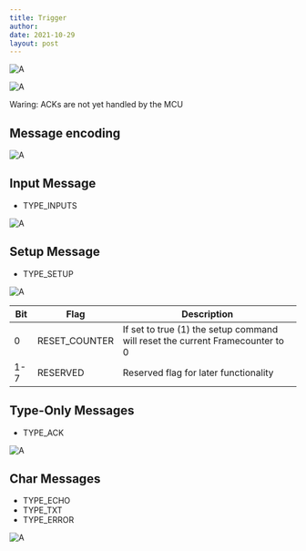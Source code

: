 ```yaml
---
title: Trigger
author: 
date: 2021-10-29
layout: post
---
```


<!-- ```plantuml!
!theme sandstone
"Recording PC" -> MCU: setup (Frames)
"Recording PC" <-- MCU: ack
"Recording PC" <-- MCU: Inputs
"Recording PC" -> MCU: ack
``` -->

![A](docs/assets/plantuml/SoWkIImgAStDuL8ioKZDJLKeJinBAIx9pqlbKWfAJSulIidCIrS8S5PIqBLJy7KEjL8eJYqfBL3GS2jAp4qjraHNPQEh2r6Mc9oDKyuphw2qf1ZJ0eHEXzIy5A2Z0000.svg)

<!-- ```plantuml!
!theme sandstone
"Recording PC" <-- MCU: Inputs
"Recording PC" -> MCU: ack
``` -->

![A](docs/assets/plantuml/SoWkIImgAStDuL8ioKZDJLKeJinBAIx9pqlbKWfAJSulIidCIrS8S5PIiD7LLV1r3hLIyCmhA2qfHfVMjOF89YPdSpcavgK0ZGG0.svg)

Waring: ACKs are not yet handled by the MCU

## Message encoding

<!-- ```plantuml!
!theme sandstone
scale 1 as 50 pixels
concise "Bytes" as A
concise "Packet Structure" as B

@0
A is "COBS encoded"
B is header
@3
B is payload
@12
A is "Packet delimiter"
B is {hidden}
@13
A is {hidden}
``` -->


![A](docs/assets/plantuml/HOzHQWCn34J_TGhL9qWQ-k-u1sWX9n3Mm9fwxM1feQ7qxirs5_PJR-O99fhBy6MkzE8JPh19K_FUG9QbWiyincydlfTlLAFSMou63kdXiB26rmD-Ilw2yyt7adqP-CyJKJpHbOjnUFz8DqRBNQ61qiecY69Gl6pdNHwrYr8yl-xE_bHHormSO_T-fgAAzljiNhRcGT3qEUaF.svg)

## Input Message

+ TYPE_INPUTS

<!-- ```plantuml!
!theme sandstone
scale 1 as 50 pixels
concise "Packet Structure" as A
concise "Bytes" as B

@0
A is header
B is type
@1
B is length
@2
B is crc
@3
A is payload
B is inputs
@4
B is uptime_us
@8
B is pulse_id
@12
A is {hidden}
B is {hidden}
@13
A is {hidden}
B is {hidden}
``` -->

![A](docs/assets/plantuml/VOj1IWGn44NtTOfoJZ0ze-2ofayWU80X91yxc4w7L0LinBjBMw0xT_N-goTgeTjO2ptOWXMieIQrhO8qXWAUE2W_dRdb3nIbkDMO5Nnw2V4Tng_MHxJHSJh-Rdz-tWtwCyv4SgORP-K58Q7JVDosDv1C3WNrpHQIYsFiaUJgJGjxsK9oaMiRfYIFZgDPNd4VIlBiInj5SS-9PBfu_xdab52_tF-IJDV_FMeQQ_a6.svg)

## Setup Message

+ TYPE_SETUP

<!-- ```plantuml!
!theme sandstone
scale 1 as 50 pixels
concise "Packet Structure" as A
concise "Bytes" as B

@0
A is header
B is type
@1
B is length
@2
B is crc
@3
A is payload
B is pulse_hz
@4
B is pulse_limit
@8
B is delay_us
@12
B is flags
@13
A is {hidden}
B is {hidden}
``` -->

![A](docs/assets/plantuml/JOnDJWCn34RtFeNf2Lf-99PfJu340Ieh-MWYF9bHx4WCYBl3a0hOvNqlVi5SclT9wSOp9h19JUPp1LaK1HzOZ1_sl9Gtg56SQom6tZr9V8NpixSUlJVijd_7FtzQ7VOpdeZ2devSZ3CaeT5fU_kwWC9XWA9UF5Eu7HXRf70tRXPPTPOqnDBLSCxl5Ex_3rgcuXGUnvQWifwxVTUllHULouRNv4SkAQ5-3lbB0JNrIRy0.svg)


 | Bit | Flag          | Description                                                                   |
 | --- | ------------- | ----------------------------------------------------------------------------- |
 | 0   | RESET_COUNTER | If set to true (1) the setup command will reset the current Framecounter to 0 |
 | 1-7 | RESERVED      | Reserved flag for later functionality                                         |

## Type-Only Messages

+ TYPE_ACK

<!-- ```plantuml!
!theme sandstone
scale 1 as 50 pixels
concise "Packet Structure" as A
concise "Bytes" as B

@0
A is header
B is type
@1
B is length
@2
B is crc
@3
A is {hidden}
B is {hidden}
@13
A is {hidden}
B is {hidden}
``` -->

![A](docs/assets/plantuml/XOj12i8m54Jt_nJVdg1LtASzWU09GZAOO9gM_1-mY7UN6j2bktdpPeoeBLhdH0SDcC5YinTTCaYSJU21hV2vvpK-a8JSabqKS7UnxWxbgvRgj1Pq-sxy-MbJoAUSY4nF8qVX0EjHQDgpRYl830qIyaq3cMD3LnoPK_iyG_GU-TNCbypmnoFxEgSt.svg)


## Char Messages

+ TYPE_ECHO
+ TYPE_TXT
+ TYPE_ERROR

<!-- ```plantuml!
!theme sandstone
scale 1 as 50 pixels
concise "Packet Structure" as A
concise "Bytes" as B

@0
A is header
B is type
@1
B is length
@2
B is crc
@3
A is payload
B is "char[]"
@13

``` -->

![A](docs/assets/plantuml/HOin3i8m34LtdyBa12qLUzeJ834Y1iknI4MQLh4ZqTj3oS3cv_UVLwDYTKbmiYYBe58EQciMKAOas2CfNZhSvhSa1LuppohehiGlCRnPgMorY3jsuzzFkud-dXE0xs34MJ4A1Iam7RVjcu3l6oJ9JulWpmsvCFYXDHljQQNGXED8vVvmtt00BpdK9Nq0.svg)
